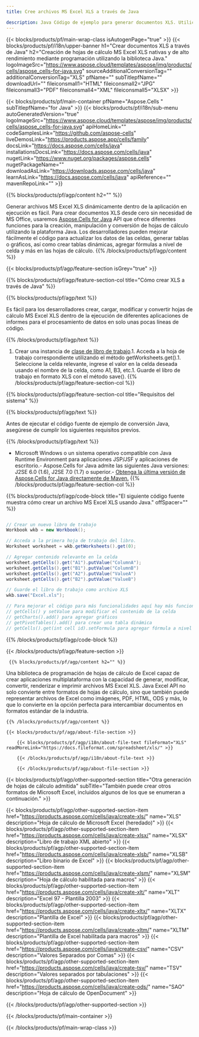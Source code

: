 ```yaml
---
title: Cree archivos MS Excel XLS a través de Java 

description: Java Código de ejemplo para generar documentos XLS. Utilice este código para crear archivos XLS de MS Excel en una aplicación web o de escritorio basada en Java.
---
```

{{< blocks/products/pf/main-wrap-class isAutogenPage="true" >}}
{{< blocks/products/pf/i18n/upper-banner h1="Crear documentos XLS a través de Java" h2="Creación de hojas de cálculo MS Excel XLS nativas y de alto rendimiento mediante programación utilizando la biblioteca Java." logoImageSrc="https://www.aspose.cloud/templates/aspose/img/products/cells/aspose_cells-for-java.svg" sourceAdditionalConversionTag="" additionalConversionTag="XLS" pfName="" subTitlepfName="" downloadUrl="" fileiconsmall1="HTML" fileiconsmall2="JPG" fileiconsmall3="PDF" fileiconsmall4="XML" fileiconsmall5="XLSX" >}}

{{< blocks/products/pf/main-container pfName="Aspose.Cells " subTitlepfName="for Java" >}}
{{< blocks/products/pf/i18n/sub-menu autoGeneratedVersion="true" logoImageSrc="https://www.aspose.cloud/templates/aspose/img/products/cells/aspose_cells-for-java.svg" apiHomeLink="" codeSamplesLink="https://github.com/aspose-cells" liveDemosLink="https://products.aspose.app/cells/family" docsLink="https://docs.aspose.com/cells/java" installationsDocsLink="https://docs.aspose.com/cells/java" nugetLink="https://www.nuget.org/packages/aspose.cells" nugetPackageName="" downloadAsLink="https://downloads.aspose.com/cells/java" learnAsLink="https://docs.aspose.com/cells/java" apiReference="" mavenRepoLink="" >}}

{{% blocks/products/pf/agp/content h2="" %}}

 Generar archivos MS Excel XLS dinámicamente dentro de la aplicación en ejecución es fácil. Para crear documentos XLS desde cero sin necesidad de MS Office, usaremos
 [Aspose.Cells for Java](https://products.aspose.com/cells/java) 
 API que ofrece diferentes funciones para la creación, manipulación y conversión de hojas de cálculo utilizando la plataforma Java. Los desarrolladores pueden mejorar fácilmente el código para actualizar los datos de las celdas, generar tablas o gráficos, así como crear tablas dinámicas, agregar fórmulas a nivel de celda y más en las hojas de cálculo.
{{% /blocks/products/pf/agp/content %}}

{{< blocks/products/pf/agp/feature-section isGrey="true" >}}

{{% blocks/products/pf/agp/feature-section-col title="Cómo crear XLS a través de Java" %}}

{{% blocks/products/pf/agp/text %}}

 Es fácil para los desarrolladores crear, cargar, modificar y convertir hojas de cálculo MS Excel XLS dentro de la ejecución de diferentes aplicaciones de informes para el procesamiento de datos en solo unas pocas líneas de código.

{{% /blocks/products/pf/agp/text %}}

1. Crear una instancia de [clase de libro de trabajo](https://reference.aspose.com/cells/java/com.aspose.cells/Workbook).1. Acceda a la hoja de trabajo correspondiente utilizando el método getWorksheets.get().1. Seleccione la celda relevante, ingrese el valor en la celda deseada usando el nombre de la celda, como A1, B3, etc.1. Guarde el libro de trabajo en formato XLS con el método save().
{{% /blocks/products/pf/agp/feature-section-col %}}

{{% blocks/products/pf/agp/feature-section-col title="Requisitos del sistema" %}}

{{% blocks/products/pf/agp/text %}}

Antes de ejecutar el código fuente de ejemplo de conversión Java, asegúrese de cumplir los siguientes requisitos previos.  

{{% /blocks/products/pf/agp/text %}}

- Microsoft Windows o un sistema operativo compatible con Java Runtime Environment para aplicaciones JSP/JSF y aplicaciones de escritorio.- Aspose.Cells for Java admite las siguientes Java versiones: J2SE 6.0 (1.6), J2SE 7.0 (1.7) o superior.- [Obtenga la última versión de Aspose.Cells for Java directamente de Maven.](https://docs.aspose.com/cells/java/installation/) 
{{% /blocks/products/pf/agp/feature-section-col %}}

{{% blocks/products/pf/agp/code-block title="El siguiente código fuente muestra cómo crear un archivo MS Excel XLS usando Java." offSpacer="" %}}

```cs

// Crear un nuevo libro de trabajo
Workbook wkb = new Workbook();

// Acceda a la primera hoja de trabajo del libro.
Worksheet worksheet = wkb.getWorksheets().get(0);

// Agregar contenido relevante en la celda
worksheet.getCells().get("A1").putValue("ColumnA");
worksheet.getCells().get("B1").putValue("ColumnB")
worksheet.getCells().get("A2").putValue("ValueA")
worksheet.getCells().get("B2").putValue("ValueB")

// Guarde el libro de trabajo como archivo XLS
wkb.save("Excel.xls"); 

// Para mejorar el código para más funcionalidades aquí hay más funciones
// getCells() y setValue para modificar el contenido de la celda
// getCharts().add() para agregar gráficos
// getPivotTables().add() para crear una tabla dinámica
// getCells().get(int cell id).setFormula para agregar fórmula a nivel de celda


```

{{% /blocks/products/pf/agp/code-block %}}

{{< /blocks/products/pf/agp/feature-section >}}

<!-- aboutfile Starts -->

     
     {{% blocks/products/pf/agp/content h2="" %}}

 Una biblioteca de programación de hojas de cálculo de Excel capaz de crear aplicaciones multiplataforma con la capacidad de generar, modificar, convertir, renderizar e imprimir archivos MS Excel XLS. Java Excel API no solo convierte entre formatos de hojas de cálculo, sino que también puede representar archivos de Excel como imágenes, PDF, HTML, ODS y más, lo que lo convierte en la opción perfecta para intercambiar documentos en formatos estándar de la industria.



    {{% /blocks/products/pf/agp/content %}}

    {{< blocks/products/pf/agp/about-file-section >}}

        {{< blocks/products/pf/agp/i18n/about-file-text fileFormat="XLS" readMoreLink="https://docs.fileformat.com/spreadsheet/xls/" >}}

        {{< /blocks/products/pf/agp/i18n/about-file-text >}}

        {{< /blocks/products/pf/agp/about-file-section >}}

          

<!-- aboutfile Ends -->

{{< blocks/products/pf/agp/other-supported-section title="Otra generación de hojas de cálculo admitida" subTitle="También puede crear otros formatos de Microsoft Excel, incluidos algunos de los que se enumeran a continuación." >}}

{{< blocks/products/pf/agp/other-supported-section-item href="https://products.aspose.com/cells/java/create-xls/" name="XLS" description="Hoja de cálculo de Microsoft Excel (heredado)" >}} 
{{< blocks/products/pf/agp/other-supported-section-item href="https://products.aspose.com/cells/java/create-xlsx/" name="XLSX" description="Libro de trabajo XML abierto" >}} 
{{< blocks/products/pf/agp/other-supported-section-item href="https://products.aspose.com/cells/java/create-xlsb/" name="XLSB" description="Libro binario de Excel" >}} 
{{< blocks/products/pf/agp/other-supported-section-item href="https://products.aspose.com/cells/java/create-xlsm/" name="XLSM" description="Hoja de cálculo habilitada para macros" >}} 
{{< blocks/products/pf/agp/other-supported-section-item href="https://products.aspose.com/cells/java/create-xlt/" name="XLT" description="Excel 97 - Plantilla 2003" >}} 
{{< blocks/products/pf/agp/other-supported-section-item href="https://products.aspose.com/cells/java/create-xltx/" name="XLTX" description="Plantilla de Excel" >}} 
{{< blocks/products/pf/agp/other-supported-section-item href="https://products.aspose.com/cells/java/create-xltm/" name="XLTM" description="Plantilla de Excel habilitada para macros" >}} 
{{< blocks/products/pf/agp/other-supported-section-item href="https://products.aspose.com/cells/java/create-csv/" name="CSV" description="Valores Separados por Comas" >}} 
{{< blocks/products/pf/agp/other-supported-section-item href="https://products.aspose.com/cells/java/create-tsv/" name="TSV" description="Valores separados por tabulaciones" >}} 
{{< blocks/products/pf/agp/other-supported-section-item href="https://products.aspose.com/cells/java/create-ods/" name="SAO" description="Hoja de cálculo de OpenDocument" >}} 

{{< /blocks/products/pf/agp/other-supported-section >}}

{{< /blocks/products/pf/main-container >}}
    
{{< /blocks/products/pf/main-wrap-class >}}
